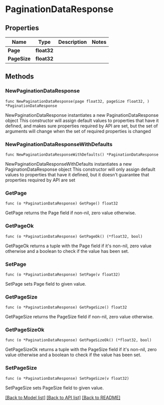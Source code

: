 # PaginationDataResponse

## Properties

Name | Type | Description | Notes
------------ | ------------- | ------------- | -------------
**Page** | **float32** |  | 
**PageSize** | **float32** |  | 

## Methods

### NewPaginationDataResponse

`func NewPaginationDataResponse(page float32, pageSize float32, ) *PaginationDataResponse`

NewPaginationDataResponse instantiates a new PaginationDataResponse object
This constructor will assign default values to properties that have it defined,
and makes sure properties required by API are set, but the set of arguments
will change when the set of required properties is changed

### NewPaginationDataResponseWithDefaults

`func NewPaginationDataResponseWithDefaults() *PaginationDataResponse`

NewPaginationDataResponseWithDefaults instantiates a new PaginationDataResponse object
This constructor will only assign default values to properties that have it defined,
but it doesn't guarantee that properties required by API are set

### GetPage

`func (o *PaginationDataResponse) GetPage() float32`

GetPage returns the Page field if non-nil, zero value otherwise.

### GetPageOk

`func (o *PaginationDataResponse) GetPageOk() (*float32, bool)`

GetPageOk returns a tuple with the Page field if it's non-nil, zero value otherwise
and a boolean to check if the value has been set.

### SetPage

`func (o *PaginationDataResponse) SetPage(v float32)`

SetPage sets Page field to given value.


### GetPageSize

`func (o *PaginationDataResponse) GetPageSize() float32`

GetPageSize returns the PageSize field if non-nil, zero value otherwise.

### GetPageSizeOk

`func (o *PaginationDataResponse) GetPageSizeOk() (*float32, bool)`

GetPageSizeOk returns a tuple with the PageSize field if it's non-nil, zero value otherwise
and a boolean to check if the value has been set.

### SetPageSize

`func (o *PaginationDataResponse) SetPageSize(v float32)`

SetPageSize sets PageSize field to given value.



[[Back to Model list]](../README.md#documentation-for-models) [[Back to API list]](../README.md#documentation-for-api-endpoints) [[Back to README]](../README.md)


